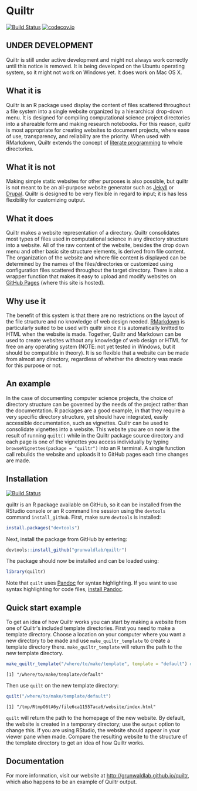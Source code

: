 
# Quiltr

[![Build Status](https://travis-ci.org/grunwaldlab/quiltr.png?branch=master)](https://travis-ci.org/grunwaldlab/quiltr?branch=master)
[![codecov.io](https://codecov.io/github/grunwaldlab/quiltr/coverage.svg?branch=master)](https://codecov.io/github/grunwaldlab/quiltr?branch=master)



## UNDER DEVELOPMENT

Quiltr is still under active development and might not always work correctly until this notice is removed.
It is being developed on the Ubuntu operating system, so it might not work on Windows yet.
It does work on Mac OS X. 


## What it is

Quiltr is an R package used display the content of files scattered throughout a file system into a single website organized by a hierarchical drop-down menu.
It is designed for compiling computational science project directories into a shareable form and making research notebooks.
For this reason, quiltr is most appropriate for creating websites to document projects, where ease of use, transparency, and reliability are the priority.
When used with RMarkdown, Quiltr extends the concept of [literate programming](https://en.wikipedia.org/?title=Literate_programming) to whole directories.


## What it is not

Making simple static websites for other purposes is also possible, but quiltr is not meant to be an all-purpose website generator such as [Jekyll](http://jekyllrb.com/) or [Drupal](https://www.drupal.org/).
Quiltr is designed to be very flexible in regard to input; it is has less flexibility for customizing output. 


## What it does

Quiltr makes a website representation of a directory.
Quiltr consolidates most types of files used in computational science in any directory structure into a website.
All of the raw content of the website, besides the drop down menu and other basic site structure elements, is derived from file content.
The organization of the website and where file content is displayed can be determined by the names of the files/directories or customized using configuration files scattered throughout the target directory.
There is also a wrapper function that makes it easy to upload and modify websites on [GitHub Pages](https://pages.github.com/) (where this site is hosted).


## Why use it

The benefit of this system is that there are no restrictions on the layout of the file structure and no knowledge of web design needed.
[RMarkdown](http://rmarkdown.rstudio.com/) is particularly suited to be used with quiltr since it is automatically knitted to HTML when the website is made.
Together, Quiltr and Markdown can be used to create websites without any knowledge of web design or HTML for free on any operating system (NOTE: not yet tested in Windows, but it should be compatible in theory).
It is so flexible that a website can be made from almost any directory, regardless of whether the directory was made for this purpose or not.


## An example

In the case of documenting computer science projects, the choice of directory structure can be governed by the needs of the project rather than the documentation.
R packages are a good example, in that they require a very specific directory structure, yet should have integrated, easily accessible documentation, such as vignettes. 
Quiltr can be used to consolidate vignettes into a website. 
This website you are on now is the result of running `quilt()` while in the Quiltr package source directory and each page is one of the vignettes you access individually by typing `browseVignettes(package = "quiltr")` into an R terminal. 
A single function call rebuilds the website and uploads it to GitHub pages each time changes are made. 


## Installation

[![Build Status](https://travis-ci.org/grunwaldlab/quiltr.png?branch=master)](https://travis-ci.org/grunwaldlab/quiltr?branch=master)

quiltr is an R package available on GitHub, so it can be installed from the RStudio console or an R command line session using the `devtools` command `install_github`.
First, make sure `devtools` is installed:


```r
install.packages("devtools")
```

Next, install the package from GitHub by entering:


```r
devtools::install_github("grunwaldlab/quiltr")
```

The package should now be installed and can be loaded using:


```r
library(quiltr)
```

Note that `quilt` uses [Pandoc](http://pandoc.org/) for syntax highlighting. 
If you want to use syntax highlighting for code files, [install Pandoc](http://pandoc.org/installing.html). 


## Quick start example

To get an idea of how Quiltr works you can start by making a website from one of Quiltr's included template directories. 
First you need to make a template directory.
Choose a location on your computer where you want a new directory to be made and use `make_quiltr_template` to create a template directory there.
`make_quiltr_template` will return the path to the new template directory. 


```r
make_quiltr_template("/where/to/make/template", template = "default") # Change this path
```

```
[1] "/where/to/make/template/default"
```

Then use `quilt` on the new template directory:


```r
quilt("/where/to/make/template/default")
```

```
[1] "/tmp/RtmpO6tA6y/file6ca11557aca6/website/index.html"
```

`quilt` will return the path to the homepage of the new website.
By default, the website is created in a temporary directory; use the `output` option to change this.
If you are using RStudio, the website should appear in your viewer pane when made.
Compare the resulting website to the structure of the template directory to get an idea of how Quiltr works.

## Documentation

For more information, visit our website at http://grunwaldlab.github.io/quiltr, which also happens to be an example of Quiltr output. 
